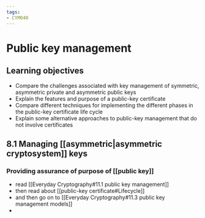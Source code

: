 ```yaml
---
tags: 
- CYM040
---
```

# Public key management
## Learning objectives
- Compare the challenges associated with key management of symmetric, asymmetric private and asymmetric public keys
- Explain the features and purpose of a public-key certificate
- Compare different techniques for implementing the different phases in the public-key certificate life cycle
- Explain some alternative approaches to public-key management that do not involve certificates
## 8.1 Managing [[asymmetric|asymmetric cryptosystem]] keys
### Providing assurance of purpose of [[public key]]
- read [[Everyday Cryptography#11.1 public key management]]
- then read about [[public-key certificate#Lifecycle]]
- and then go on to [[Everyday Cryptography#11.3 public key management models]]
- 
